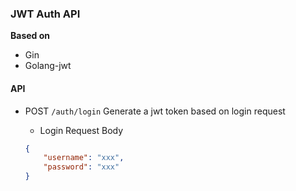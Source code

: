 ### JWT Auth API

**Based on**
- Gin
- Golang-jwt

#### API

- POST ```/auth/login``` Generate a jwt token based on login request

    - Login Request Body<br>
    ```json
    {
        "username": "xxx",
        "password": "xxx"
    }
    ```
